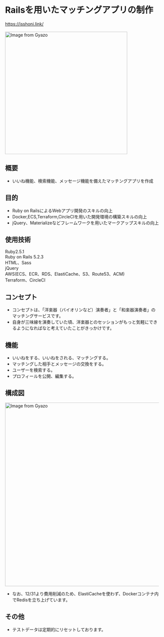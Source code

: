 # Railsを用いたマッチングアプリの制作
<a href="https://isshoni.link/">
  https://isshoni.link/
</a>
</br>
</br>
<a href="https://gyazo.com/7e071924eb181df9d0cd69c7d32931d0"><img src="https://i.gyazo.com/7e071924eb181df9d0cd69c7d32931d0.png" alt="Image from Gyazo" width="400"/></a>
</br>  

## 概要

- いいね機能、検索機能、メッセージ機能を備えたマッチングアプリを作成

## 目的

- Ruby on RailsによるWebアプリ開発のスキルの向上
- Docker,ECS,Terraform,CircleCIを用いた開発環境の構築スキルの向上
- jQuery、Materializeなどフレームワークを用いたマークアップスキルの向上

## 使用技術

Ruby2.5.1  
Ruby on Rails 5.2.3    
HTML、Sass  
jQuery  
AWS(ECS、ECR、RDS、ElastiCache、S3、Route53、ACM)  
Terraform、CircleCI


## コンセプト

- コンセプトは、「洋楽器（バイオリンなど）演奏者」と「和楽器演奏者」のマッチングサービスです。
- 自身が三味線を演奏していた頃、洋楽器とのセッションがもっと気軽にできるようになればなと考えていたことがきっかけです。

## 機能

- いいねをする、いいねをされる、マッチングする。
- マッチングした相手とメッセージの交換をする。
- ユーザーを検索する。
- プロフィールを公開、編集する。

## 構成図
<a href="https://gyazo.com/f1300906f3c21b86d1c6387543037d3c"><img src="https://i.gyazo.com/f1300906f3c21b86d1c6387543037d3c.png" alt="Image from Gyazo" width="600"/></a>
</br>
- なお、12/31より費用削減のため、ElastiCacheを使わず、Dockerコンテナ内でRedisを立ち上げています。

## その他
- テストデータは定期的にリセットしております。

